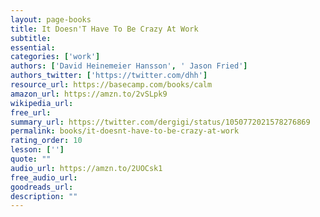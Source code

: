 ```yaml
---
layout: page-books
title: It Doesn'T Have To Be Crazy At Work
subtitle: 
essential: 
categories: ['work']
authors: ['David Heinemeier Hansson', ' Jason Fried']
authors_twitter: ['https://twitter.com/dhh']
resource_url: https://basecamp.com/books/calm
amazon_url: https://amzn.to/2vSLpk9
wikipedia_url: 
free_url: 
summary_url: https://twitter.com/dergigi/status/1050772021578276869
permalink: books/it-doesnt-have-to-be-crazy-at-work
rating_order: 10
lesson: ['']
quote: ""
audio_url: https://amzn.to/2UOCsk1
free_audio_url: 
goodreads_url: 
description: ""
---
```

